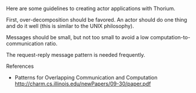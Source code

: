 Here are some guidelines to creating actor applications with
Thorium. 

First, over-decomposition should be favored. An actor should do one thing
and do it well (this is similar to the UNIX philosophy).

Messages should be small, but not too small to avoid a low
computation-to-communication ratio.

The request-reply message pattern is needed frequently.



References

- Patterns for Overlapping Communication and Computation
    http://charm.cs.illinois.edu/newPapers/09-30/paper.pdf
